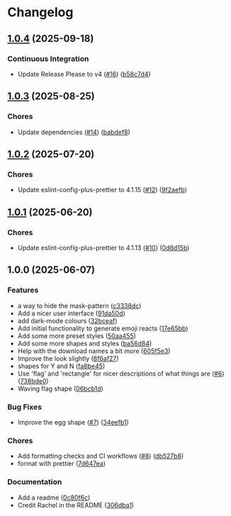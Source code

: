 # Changelog

## [1.0.4](https://github.com/aimeerivers/queermoji/compare/v1.0.3...v1.0.4) (2025-09-18)


### Continuous Integration

* Update Release Please to v4 ([#16](https://github.com/aimeerivers/queermoji/issues/16)) ([b58c7d4](https://github.com/aimeerivers/queermoji/commit/b58c7d4971d8d3b8e99f659ffc14019f21f9b2cb))

## [1.0.3](https://github.com/aimeerivers/queermoji/compare/v1.0.2...v1.0.3) (2025-08-25)


### Chores

* Update dependencies ([#14](https://github.com/aimeerivers/queermoji/issues/14)) ([babdef8](https://github.com/aimeerivers/queermoji/commit/babdef899c68d3e4d0f01129f76043b79423e207))

## [1.0.2](https://github.com/aimeerivers/queermoji/compare/v1.0.1...v1.0.2) (2025-07-20)


### Chores

* Update eslint-config-plus-prettier to 4.1.15 ([#12](https://github.com/aimeerivers/queermoji/issues/12)) ([9f2aefb](https://github.com/aimeerivers/queermoji/commit/9f2aefb9c07de9b97dab41d42b6451a029f4fa20))

## [1.0.1](https://github.com/aimeerivers/queermoji/compare/v1.0.0...v1.0.1) (2025-06-20)


### Chores

* Update eslint-config-plus-prettier to 4.1.13 ([#10](https://github.com/aimeerivers/queermoji/issues/10)) ([0d8d15b](https://github.com/aimeerivers/queermoji/commit/0d8d15b820a3228a13c38b1454783482b5c05f25))

## 1.0.0 (2025-06-07)


### Features

* a way to hide the mask-pattern ([c3338dc](https://github.com/aimeerivers/queermoji/commit/c3338dcdcacac8f86a52514bec3829d5093bf248))
* Add a nicer user interface ([91da50d](https://github.com/aimeerivers/queermoji/commit/91da50d3c2202d3ff08626c8e5fdf1ebbed32b73))
* add dark-mode colours ([32bceaf](https://github.com/aimeerivers/queermoji/commit/32bceaff372f30246ef536f549306697eb66e8b3))
* Add initial functionality to generate emoji reacts ([17e65bb](https://github.com/aimeerivers/queermoji/commit/17e65bb6d58c45e4089d4e06c6269ee258227356))
* Add some more preset styles ([50aa455](https://github.com/aimeerivers/queermoji/commit/50aa455c83c3f808cb7a32a53eca4e60a6a31840))
* Add some more shapes and styles ([ba56d84](https://github.com/aimeerivers/queermoji/commit/ba56d843f3fd604f5029f1287663117b5ad6987b))
* Help with the download names a bit more ([605f5e3](https://github.com/aimeerivers/queermoji/commit/605f5e33a23c236eecb0e83405996a20864f2758))
* Improve the look slightly ([8f6af27](https://github.com/aimeerivers/queermoji/commit/8f6af27e50837611924fbce53ff61cd29d2900e9))
* shapes for Y and N ([fa8be45](https://github.com/aimeerivers/queermoji/commit/fa8be4566560608ee7ef2851a722ffc24b49e27d))
* Use 'flag' and 'rectangle' for nicer descriptions of what things are ([#6](https://github.com/aimeerivers/queermoji/issues/6)) ([738bde0](https://github.com/aimeerivers/queermoji/commit/738bde03a5887878da89dcd8eb6916247dbb3bf5))
* Waving flag shape ([06bcb1d](https://github.com/aimeerivers/queermoji/commit/06bcb1d79795ec66ec9f8840d76cf7d961223f23))


### Bug Fixes

* Improve the egg shape ([#7](https://github.com/aimeerivers/queermoji/issues/7)) ([34eefb1](https://github.com/aimeerivers/queermoji/commit/34eefb164344bd3db0a3a8b68508ca437fae39dc))


### Chores

* Add formatting checks and CI workflows ([#8](https://github.com/aimeerivers/queermoji/issues/8)) ([db527b8](https://github.com/aimeerivers/queermoji/commit/db527b886242b69b5570ae304972e42eb1f66b87))
* format with prettier ([7d647ea](https://github.com/aimeerivers/queermoji/commit/7d647ea69b7c6bfc0b62f3bf23bd317c5a9cb12b))


### Documentation

* Add a readme ([0c80f6c](https://github.com/aimeerivers/queermoji/commit/0c80f6c34e5fe97f961a77a871d131256caaa24d))
* Credit Rachel in the README ([306dba1](https://github.com/aimeerivers/queermoji/commit/306dba18d489d966c34a08d0c9d8086686ca0f2a))
